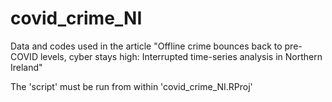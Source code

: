 # covid_crime_NI

Data and codes used in the article "Offline crime bounces back to pre-COVID levels, cyber stays high: Interrupted time-series analysis in Northern Ireland"

The 'script' must be run from within 'covid_crime_NI.RProj'
